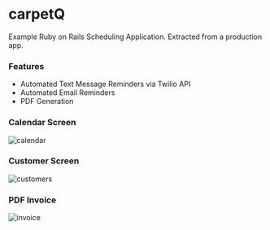 # carpetQ

Example Ruby on Rails Scheduling Application. Extracted from a production app.

### Features
 * Automated Text Message Reminders via Twilio API
 * Automated Email Reminders
 * PDF Generation

### Calendar Screen
![calendar](https://user-images.githubusercontent.com/843024/209852281-d9a8be14-8b7a-42eb-84cc-b62fb6bc0b3d.png)

### Customer Screen
![customers](https://user-images.githubusercontent.com/843024/206945187-d6d6262c-5351-4b8d-8a0b-a65e5c150cf2.png)

### PDF Invoice
![invoice](https://user-images.githubusercontent.com/843024/206945686-0c48346f-b187-45f7-baef-c9ba9dd30dbe.png)

